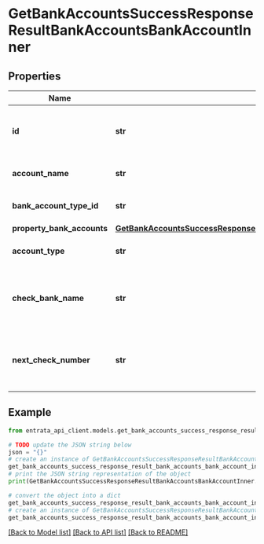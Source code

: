 # GetBankAccountsSuccessResponseResultBankAccountsBankAccountInner


## Properties

Name | Type | Description | Notes
------------ | ------------- | ------------- | -------------
**id** | **str** | The unique identifier for the bank account. | 
**account_name** | **str** | The name of the bank account. | 
**bank_account_type_id** | **str** | The type ID of the bank account. | 
**property_bank_accounts** | [**GetBankAccountsSuccessResponseResultBankAccountsBankAccountInnerPropertyBankAccounts**](GetBankAccountsSuccessResponseResultBankAccountsBankAccountInnerPropertyBankAccounts.md) |  | 
**account_type** | **str** | The type of the bank account. | 
**check_bank_name** | **str** | The name of the bank associated with checks for the account. | 
**next_check_number** | **str** | The next check number to be issued for the account. | 

## Example

```python
from entrata_api_client.models.get_bank_accounts_success_response_result_bank_accounts_bank_account_inner import GetBankAccountsSuccessResponseResultBankAccountsBankAccountInner

# TODO update the JSON string below
json = "{}"
# create an instance of GetBankAccountsSuccessResponseResultBankAccountsBankAccountInner from a JSON string
get_bank_accounts_success_response_result_bank_accounts_bank_account_inner_instance = GetBankAccountsSuccessResponseResultBankAccountsBankAccountInner.from_json(json)
# print the JSON string representation of the object
print(GetBankAccountsSuccessResponseResultBankAccountsBankAccountInner.to_json())

# convert the object into a dict
get_bank_accounts_success_response_result_bank_accounts_bank_account_inner_dict = get_bank_accounts_success_response_result_bank_accounts_bank_account_inner_instance.to_dict()
# create an instance of GetBankAccountsSuccessResponseResultBankAccountsBankAccountInner from a dict
get_bank_accounts_success_response_result_bank_accounts_bank_account_inner_from_dict = GetBankAccountsSuccessResponseResultBankAccountsBankAccountInner.from_dict(get_bank_accounts_success_response_result_bank_accounts_bank_account_inner_dict)
```
[[Back to Model list]](../README.md#documentation-for-models) [[Back to API list]](../README.md#documentation-for-api-endpoints) [[Back to README]](../README.md)


